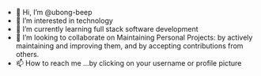 - 👋 Hi, I’m @ubong-beep
- 👀 I’m interested in technology
- 🌱 I’m currently learning full stack software development
- 💞️ I’m looking to collaborate on Maintaining Personal Projects: by actively maintaining and improving them, and by accepting contributions from others.
- 📫 How to reach me ...by clicking on your username or profile picture

<!---
ubong-beep/ubong-beep is a ✨ special ✨ repository because its `README.md` (this file) appears on your GitHub profile.
You can click the Preview link to take a look at your changes.
--->
